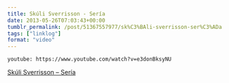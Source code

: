 ```yaml
---
title: Skúli Sverrisson - Sería
date: 2013-05-26T07:03:43+00:00
tumblr_permalink: /post/51367557977/sk%C3%BAli-sverrisson-ser%C3%ADa
tags: ["linklog"]
format: "video"
---
```


`youtube: https://www.youtube.com/watch?v=e3donBksyNU`

[Skúli Sverrisson &#8211; Sería][1]

[1]: https://www.youtube.com/watch?v=e3donBksyNU

